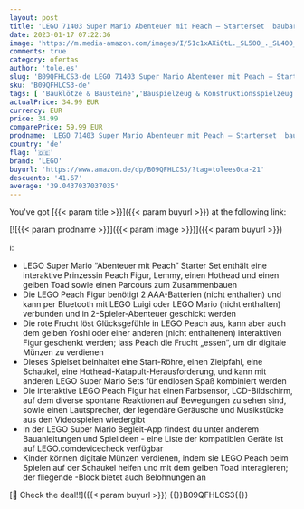 ```yaml
---
layout: post
title: 'LEGO 71403 Super Mario Abenteuer mit Peach – Starterset  baubares Spielzeug mit interaktiver Prinzessinnen Figur  Gelber Toad und Lemmy'
date: 2023-01-17 07:22:36
image: 'https://m.media-amazon.com/images/I/51c1xAXiQtL._SL500_._SL400_.jpg'
comments: true
category: ofertas
author: 'tole.es'
slug: 'B09QFHLCS3-de LEGO 71403 Super Mario Abenteuer mit Peach – Starterset...'
sku: 'B09QFHLCS3-de'
tags: [ 'Bauklötze & Bausteine','Bauspielzeug & Konstruktionsspielzeug','Bauspielzeugsets','Spielzeug','lego','🇩🇪', ]
actualPrice: 34.99 EUR
currency: EUR
price: 34.99
comparePrice: 59.99 EUR
prodname: 'LEGO 71403 Super Mario Abenteuer mit Peach – Starterset  baubares Spielzeug mit interaktiver Prinzessinnen Figur  Gelber Toad und Lemmy'
country: 'de'
flag: '🇩🇪'
brand: 'LEGO'
buyurl: 'https://www.amazon.de/dp/B09QFHLCS3/?tag=tolees0ca-21'
descuento: '41.67'
average: '39.0437037037035'
---
```


You've got [{{< param title >}}]({{< param buyurl >}}) at the following link:

[![{{< param prodname >}}]({{< param image >}})]({{< param buyurl >}})

ℹ️:

- LEGO Super Mario “Abenteuer mit Peach” Starter Set enthält eine interaktive Prinzessin Peach Figur, Lemmy, einen Hothead und einen gelben Toad sowie einen Parcours zum Zusammenbauen
- Die LEGO Peach Figur benötigt 2 AAA-Batterien (nicht enthalten) und kann per Bluetooth mit LEGO Luigi oder LEGO Mario (nicht enthalten) verbunden und in 2-Spieler-Abenteuer geschickt werden
- Die rote Frucht löst Glücksgefühle in LEGO Peach aus, kann aber auch dem gelben Yoshi oder einer anderen (nicht enthaltenen) interaktiven Figur geschenkt werden; lass Peach die Frucht „essen“, um dir digitale Münzen zu verdienen
- Dieses Spielset beinhaltet eine Start-Röhre, einen Zielpfahl, eine Schaukel, eine Hothead-Katapult-Herausforderung, und kann mit anderen LEGO Super Mario Sets für endlosen Spaß kombiniert werden
- Die interaktive LEGO Peach Figur hat einen Farbsensor, LCD-Bildschirm, auf dem diverse spontane Reaktionen auf Bewegungen zu sehen sind, sowie einen Lautsprecher, der legendäre Geräusche und Musikstücke aus den Videospielen wiedergibt
- In der LEGO Super Mario Begleit-App findest du unter anderem Bauanleitungen und Spielideen - eine Liste der kompatiblen Geräte ist auf LEGO.comdevicecheck verfügbar
- Kinder können digitale Münzen verdienen, indem sie LEGO Peach beim Spielen auf der Schaukel helfen und mit dem gelben Toad interagieren; der fliegende -Block bietet auch Belohnungen an

[🛒 Check the deal!!]({{< param buyurl >}})
{{<world>}}B09QFHLCS3{{</world>}}
